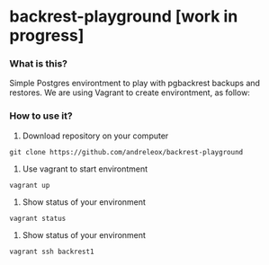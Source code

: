 # backrest-playground [work in progress]
### What is this? 
Simple Postgres environtment to play with pgbackrest backups and restores. 
We are using Vagrant to create environtment, as follow: 

### How to use it? 

1. Download repository on your computer
```
git clone https://github.com/andreleox/backrest-playground
```
1. Use vagrant to start environtment
```
vagrant up
```
1. Show status of your environment
```
vagrant status
```
1. Show status of your environment
```
vagrant ssh backrest1
```
